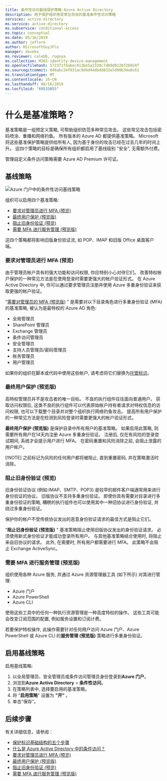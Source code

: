 ```yaml
---
title: 条件性访问基线保护策略-Azure Active Directory
description: 用于保护组织免受常见攻击的基准条件性访问策略
services: active-directory
ms.service: active-directory
ms.subservice: conditional-access
ms.topic: conceptual
ms.date: 05/16/2019
ms.author: joflore
author: MicrosoftGuyJFlo
manager: daveba
ms.reviewer: calebb, rogoya
ms.collection: M365-identity-device-management
ms.openlocfilehash: 572371f4abec413be5a2320c7d69d8126f26924f
ms.sourcegitcommit: 040abc24f031ac9d4d44dbdd832e5d99b34a8c61
ms.translationtype: MT
ms.contentlocale: zh-CN
ms.lasthandoff: 08/16/2019
ms.locfileid: "69533055"
---
```

# <a name="what-are-baseline-policies"></a>什么是基准策略？

基准策略是一组预定义策略, 可帮助组织防范多种常见攻击。 这些常见攻击包括密码喷涂、重播和网络钓鱼。 所有版本的 Azure AD 都提供基准策略。 Microsoft 将这些基准保护策略提供给所有人, 因为基于身份的攻击已经在过去几年的时间上升。 这四个策略的目标是确保所有组织都启用了基线级别 "安全", 无需额外付费。  

管理自定义条件访问策略需要 Azure AD Premium 许可证。

## <a name="baseline-policies"></a>基线策略

![Azure 门户中的条件性访问基线策略](./media/concept-baseline-protection/conditional-access-baseline-policies.png)

组织可以启用四个基准策略:

* [要求对管理员进行 MFA (预览)](howto-baseline-protect-administrators.md)
* [最终用户保护 (预览版)](howto-baseline-protect-end-users.md)
* [阻止旧身份验证 (预览)](howto-baseline-protect-legacy-auth.md)
* [需要 MFA 进行服务管理 (预览版)](howto-baseline-protect-azure.md)

这四个策略都将影响旧版身份验证流, 如 POP、IMAP 和旧版 Office 桌面客户端。

### <a name="require-mfa-for-admins-preview"></a>要求对管理员进行 MFA (预览)

由于管理员帐户具有的强大功能和访问权限, 你应特别小心对待它们。 改善特权帐户保护的一种常见方法是在使用登录时需要更强大的帐户验证形式。 在 Azure Active Directory 中, 你可以通过要求管理员注册并使用 Azure 多重身份验证来获取更强的帐户验证。

"[需要对管理员的 MFA (预览版)](howto-baseline-protect-administrators.md) " 是需要对以下目录角色进行多重身份验证 (MFA) 的基准策略, 被认为是最特权的 Azure AD 角色:

* 全局管理员
* SharePoint 管理员
* Exchange 管理员
* 条件访问管理员
* 安全管理员
* 支持人员管理员/密码管理员
* 帐务管理员
* 用户管理员

如果你的组织在脚本或代码中使用这些帐户, 请考虑将它们替换为[托管标识](../managed-identities-azure-resources/overview.md)。

### <a name="end-user-protection-preview"></a>最终用户保护 (预览版)

高特权管理员并不是攻击者的唯一目标。 不良的执行组件往往面向普通用户。 获取访问权限后, 这类不良的执行组件可以代表原始帐户持有者请求对特权信息的访问权限, 也可以下载整个目录并对整个组织执行网络钓鱼攻击。 提高所有用户保护的一种常见方法是在检测到风险登录时需要更强大的帐户验证形式。

**最终用户保护 (预览版)** 是保护目录中所有用户的基准策略。 如果启用此策略, 则需要所有用户在14天内注册 Azure 多重身份验证。 注册后, 仅在有风险的登录尝试期间, 系统才会提示用户进行 MFA。 在密码重置和风险消除之前, 会阻止泄露的用户帐户。 

[!NOTE]
之前标记为风险的任何用户都将被阻止, 直到重置密码, 并在策略激活时消除。

### <a name="block-legacy-authentication-preview"></a>阻止旧身份验证 (预览)

旧身份验证协议 (例如:IMAP、SMTP、POP3) 是较早的邮件客户端通常用来进行身份验证的协议。 旧版协议不支持多重身份验证。 即使你具有需要对目录进行多重身份验证的策略, 糟糕的执行组件也可以使用其中一种旧协议进行身份验证, 并绕过多重身份验证。

保护你的帐户不受传统协议发出的恶意身份验证请求的最佳方式是阻止它们。

"**阻止旧身份验证 (预览版)** " 基准策略阻止使用旧版协议发出的身份验证请求。 必须使用新式身份验证才能成功登录所有用户。 与其他基准策略结合使用时, 将阻止来自旧协议的请求。 此外, 在需要时, 所有用户都需要进行 MFA。 此策略不会阻止 Exchange ActiveSync。

### <a name="require-mfa-for-service-management-preview"></a>需要 MFA 进行服务管理 (预览版)

组织使用各种 Azure 服务, 并通过 Azure 资源管理器工具 (如下所示) 对其进行管理:

* Azure 门户
* Azure PowerShell
* Azure CLI

使用这些工具中的任何一种执行资源管理是一种高度特权的操作。 这些工具可能会改变订阅范围的配置, 例如服务设置和订阅计费。

若要保护特权操作, 此操作需要针对任何用户访问 Azure 门户、Azure PowerShell 或 Azure CLI 的**服务管理 (预览版)** 策略进行多重身份验证。

## <a name="enable-a-baseline-policy"></a>启用基线策略

启用基线策略:

1. 以全局管理员、安全管理员或条件访问管理员身份登录到**Azure 门户**。
1. 浏览到**Azure Active Directory** > **条件性访问**。
1. 在策略列表中, 选择要启用的基准策略。
1. 将 "**启用策略**" 设置为 **"开"** 。
1. 单击“保存”。

## <a name="next-steps"></a>后续步骤

有关详细信息，请参阅：

* [保护标识基础结构的五个步骤](../../security/fundamentals/steps-secure-identity.md)
* [什么是 Azure Active Directory 中的条件访问？](overview.md)
* [要求对管理员进行 MFA (预览)](howto-baseline-protect-administrators.md)
* [最终用户保护 (预览版)](howto-baseline-protect-end-users.md)
* [阻止旧身份验证 (预览)](howto-baseline-protect-legacy-auth.md)
* [需要 MFA 进行服务管理 (预览版)](howto-baseline-protect-azure.md)
